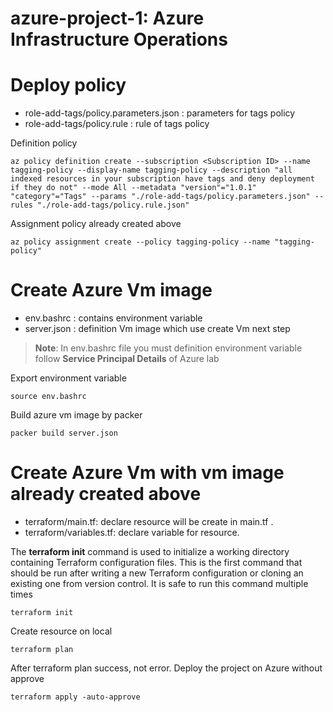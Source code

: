 # **azure-project-1: Azure Infrastructure Operations**
# Deploy policy 
* role-add-tags/policy.parameters.json : parameters for tags policy
* role-add-tags/policy.rule : rule of tags policy

Definition policy
```
az policy definition create --subscription <Subscription ID> --name tagging-policy --display-name tagging-policy --description "all indexed resources in your subscription have tags and deny deployment if they do not" --mode All --metadata "version"="1.0.1" "category"="Tags" --params "./role-add-tags/policy.parameters.json" --rules "./role-add-tags/policy.rule.json"
```
Assignment policy already created above
```
az policy assignment create --policy tagging-policy --name "tagging-policy"
```
# Create Azure Vm image
* env.bashrc : contains environment variable
* server.json : definition Vm image which use create Vm next step
>**Note**: In env.bashrc file you must definition environment variable follow **Service Principal Details** of Azure lab

Export environment variable
```
source env.bashrc
```
Build azure vm image by packer
```
packer build server.json
```

# Create Azure Vm with vm image already created above
* terraform/main.tf: declare resource will be create in main.tf .
* terraform/variables.tf: declare variable for resource.

The **terraform init** command is used to initialize a working directory containing Terraform configuration files. This is the first command that should be run after writing a new Terraform configuration or cloning an existing one from version control. It is safe to run this command multiple times
```
terraform init
```
Create resource on local
```
terraform plan
```
After terraform plan success, not error. Deploy the project on Azure without approve
```
terraform apply -auto-approve 
```


